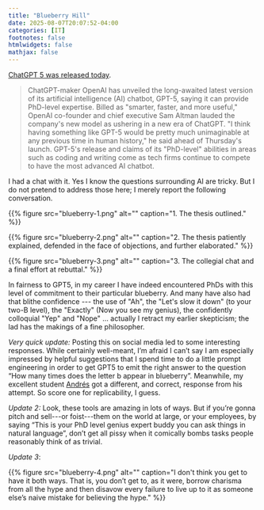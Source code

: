 ```yaml
---
title: "Blueberry Hill"
date: 2025-08-07T20:07:52-04:00
categories: [IT]
footnotes: false
htmlwidgets: false
mathjax: false
---
```



[ChatGPT 5 was released today](https://www.bbc.com/news/articles/cy5prvgw0r1o). 


> ChatGPT-maker OpenAI has unveiled the long-awaited latest version of its artificial intelligence (AI) chatbot, GPT-5, saying it can provide PhD-level expertise. Billed as "smarter, faster, and more useful," OpenAI co-founder and chief executive Sam Altman lauded the company's new model as ushering in a new era of ChatGPT. "I think having something like GPT-5 would be pretty much unimaginable at any previous time in human history," he said ahead of Thursday's launch. GPT-5's release and claims of its "PhD-level" abilities in areas such as coding and writing come as tech firms continue to compete to have the most advanced AI chatbot.


I had a chat with it. Yes I know the questions surrounding AI are tricky. But I do not pretend to address those here; I merely report the following conversation.


{{% figure src="blueberry-1.png" alt="" caption="1. The thesis outlined." %}}


{{% figure src="blueberry-2.png" alt="" caption="2. The thesis patiently explained, defended in the face of objections, and further elaborated." %}}


{{% figure src="blueberry-3.png" alt="" caption="3. The collegial chat and a final effort at rebuttal." %}}

In fairness to GPT5, in my career I have indeed encountered PhDs with this level of commitment to their particular blueberry. And many have also had that blithe confidence --- the use of "Ah", the "Let's slow it down" (to your two-B level), the "Exactly" (Now you see my genius), the confidently colloquial "Yep" and "Nope" ... actually I retract my earlier skepticism; the lad has the makings of a fine philosopher.



_Very quick update:_ Posting this on social media led to some interesting responses. While certainly well-meant, I’m afraid I can’t say I am especially impressed by helpful suggestions that I spend time to do a little prompt engineering in order to get GPT5 to emit the right answer to the question “How many times does the letter b appear in blueberry”. Meanwhile, my excellent student [Andrés](https://acastroaraujo.github.io/blog/) got a different, and correct, response from his attempt. So score one for replicability, I guess.

_Update 2:_ Look, these tools are amazing in lots of ways. But if you’re gonna pitch and sell---or foist---them on the world at large, or your employees, by saying “This is your PhD level genius expert buddy you can ask things in natural language”, don’t get all pissy when it comically bombs tasks people reasonably think of as trivial.

_Update 3_:

{{% figure src="blueberry-4.png" alt="" caption="I don't think you get to have it both ways. That is, you don’t get to, as it were, borrow charisma from all the hype and then disavow every failure to live up to it as someone else’s naive mistake for believing the hype." %}}
